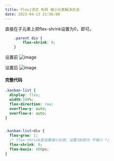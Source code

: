 ```yaml
---
title: Flex|流式 布局 缩小元素解决办法
date: 2023-04-13 21:56:00
---
```



直接在子元素上把flex-shrink设置为0，即可。

```css
	.parent div {
		flex-shrink: 0;
	}
```


设置前
![image](https://img2023.cnblogs.com/blog/2146100/202304/2146100-20230413215500103-1156311855.png)

设置后
![image](https://img2023.cnblogs.com/blog/2146100/202304/2146100-20230413215523847-1578472223.png)

#### 完整代码
```css
.kanban-list {
  display: flex;
  width:100%;
  flex-direction: row;
  overflow-y: auto;
  overflow-x: auto;
}


.kanban-list>div {
  flex-grow: 1;
  /* flex-shrink是设置缩小比例，设置为0即为 不缩小 */
  flex-shrink: 0; 
  flex-basis: 400px;
}

```